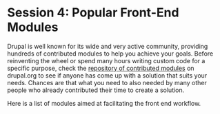 # Session 4: Popular Front-End Modules

Drupal is well known for its wide and very active community, providing hundreds of contributed modules to help you achieve your goals. Before reinventing the wheel or spend many hours writing custom code for a specific purpose, check the [repository of contributed modules](https://www.drupal.org/search/site/?f%5B0%5D=&f%5B1%5D=&f%5B2%5D=&f%5B3%5D=drupal_core%3A7234&f%5B4%5D=sm_field_project_type%3Afull&f%5B5%5D=ss_meta_type%3Amodule&solrsort=iss_project_release_usage+desc) on drupal.org to see if anyone has come up with a solution that suits your needs. Chances are that what you need to also needed by many other people who already contributed their time to create a solution.

Here is a list of modules aimed at facilitating the front end workflow.


